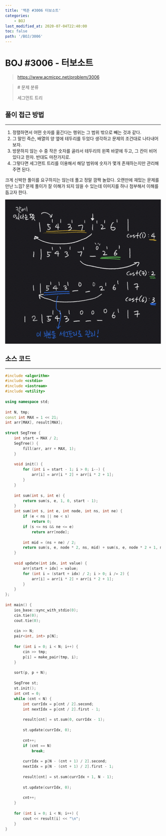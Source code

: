 ```yaml
---
title: '백준 #3006 터보소트'
categories:
    - BOJ
last_modified_at: 2020-07-04T22:40:00
toc: false
path: '/BOJ/3006'
---
```


# BOJ #3006 - 터보소트

> https://www.acmicpc.net/problem/3006


> \# 문제 분류
> 
> 세그먼트 트리

## 풀이 접근 방법

---

1. 정렬하면서 어떤 숫자를 옮긴다는 행위는 그 범위 밖으로 빼는 것과 같다.
2. 그 말인 즉슨, 배열의 양 옆에 테두리를 두었다 생각하고 문제의 조건대로 나타내어 보자.
3. 방문하지 않는 수 중 작은 숫자를 골라서 테두리의 왼쪽 바깥에 두고, 그 칸이 비어있다고 한자. 반대도 마찬가지로.
4. 그렇다면 세그먼트 트리를 이용해서 해당 범위에 숫자가 몇개 존재하는지만 관리해주면 된다.

크게 신박한 풀이를 요구하지는 않는데 풀고 정말 깜짝 놀랐다. 오랜만에 재밌는 문제를 만난 느낌?
문제 풀이가 잘 이해가 되지 않을 수 있는데 이미지를 하나 첨부해서 이해를 돕고자 한다.

![예제 3번에 관한 필기](../img/3006_1.jpeg)

## 소스 코드

---

```c++
#include <algorithm>
#include <cstdio>
#include <iostream>
#include <utility>

using namespace std;

int N, tmp;
const int MAX = 1 << 21;
int arr[MAX], result[MAX];

struct SegTree {
    int start = MAX / 2;
    SegTree() {
        fill(arr, arr + MAX, 1);
    }

    void init() {
        for (int i = start - 1; i > 0; i--) {
            arr[i] = arr[i * 2] + arr[i * 2 + 1];
        }
    }

    int sum(int s, int e) {
        return sum(s, e, 1, 0, start - 1);
    }
    int sum(int s, int e, int node, int ns, int ne) {
        if (e < ns || ne < s)
            return 0;
        if (s <= ns && ne <= e)
            return arr[node];

        int mid = (ns + ne) / 2;
        return sum(s, e, node * 2, ns, mid) + sum(s, e, node * 2 + 1, mid + 1, ne);
    }

    void update(int idx, int value) {
        arr[start + idx] = value;
        for (int i = (start + idx) / 2; i > 0; i /= 2) {
            arr[i] = arr[i * 2] + arr[i * 2 + 1];
        }
    }
};

int main() {
    ios_base::sync_with_stdio(0);
    cin.tie(0);
    cout.tie(0);

    cin >> N;
    pair<int, int> p[N];

    for (int i = 0; i < N; i++) {
        cin >> tmp;
        p[i] = make_pair(tmp, i);
    }

    sort(p, p + N);

    SegTree st;
    st.init();
    int cnt = 0;
    while (cnt < N) {
        int currIdx = p[cnt / 2].second;
        int nextIdx = p[cnt / 2].first - 1;

        result[cnt] = st.sum(0, currIdx - 1);

        st.update(currIdx, 0);

        cnt++;
        if (cnt == N)
            break;

        currIdx = p[N - (cnt + 1) / 2].second;
        nextIdx = p[N - (cnt + 1) / 2].first - 1;

        result[cnt] = st.sum(currIdx + 1, N - 1);

        st.update(currIdx, 0);

        cnt++;
    }

    for (int i = 0; i < N; i++) {
        cout << result[i] << "\n";
    }
}
```
